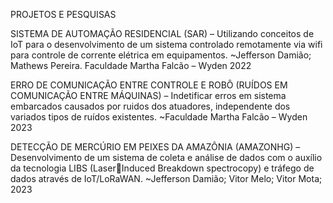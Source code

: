 PROJETOS E PESQUISAS

SISTEMA DE AUTOMAÇÃO RESIDENCIAL (SAR) – Utilizando conceitos de IoT para o 
desenvolvimento de um sistema controlado remotamente via wifi para controle de 
corrente elétrica em equipamentos.
~Jefferson Damião; Mathews Pereira. Faculdade Martha Falcão – Wyden 2022

ERRO DE COMUNICAÇÃO ENTRE CONTROLE E ROBÔ (RUÍDOS EM COMUNICAÇÃO ENTRE 
MÁQUINAS) – Indetificar erros em sistema embarcados causados por ruidos dos 
atuadores, independente dos variados tipos de ruídos existentes.
~Faculdade Martha Falcão – Wyden 2023

DETECÇÃO DE MERCÚRIO EM PEIXES DA AMAZÔNIA (AMAZONHG) – Desenvolvimento
de um sistema de coleta e análise de dados com o auxílio da tecnologia LIBS (LaserInduced Breakdown spectrocopy) e tráfego de dados através de IoT/LoRaWAN.
~Jefferson Damião; Vitor Melo; Vitor Mota; 2023
